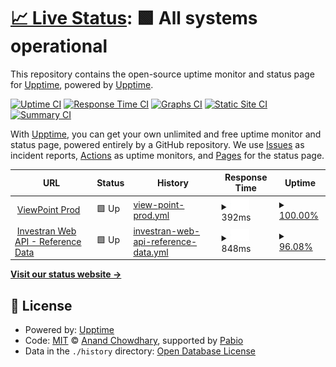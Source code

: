 # [📈 Live Status](https://demo.upptime.js.org): <!--live status--> **🟩 All systems operational**

This repository contains the open-source uptime monitor and status page for [Upptime](https://upptime.js.org), powered by [Upptime](https://github.com/upptime/upptime).

[![Uptime CI](https://github.com/upptime/upptime/workflows/Uptime%20CI/badge.svg)](https://github.com/upptime/upptime/actions?query=workflow%3A%22Uptime+CI%22)
[![Response Time CI](https://github.com/upptime/upptime/workflows/Response%20Time%20CI/badge.svg)](https://github.com/upptime/upptime/actions?query=workflow%3A%22Response+Time+CI%22)
[![Graphs CI](https://github.com/upptime/upptime/workflows/Graphs%20CI/badge.svg)](https://github.com/upptime/upptime/actions?query=workflow%3A%22Graphs+CI%22)
[![Static Site CI](https://github.com/upptime/upptime/workflows/Static%20Site%20CI/badge.svg)](https://github.com/upptime/upptime/actions?query=workflow%3A%22Static+Site+CI%22)
[![Summary CI](https://github.com/upptime/upptime/workflows/Summary%20CI/badge.svg)](https://github.com/upptime/upptime/actions?query=workflow%3A%22Summary+CI%22)

With [Upptime](https://upptime.js.org), you can get your own unlimited and free uptime monitor and status page, powered entirely by a GitHub repository. We use [Issues](https://github.com/upptime/upptime/issues) as incident reports, [Actions](https://github.com/upptime/upptime/actions) as uptime monitors, and [Pages](https://demo.upptime.js.org) for the status page.

<!--start: status pages-->
<!-- This summary is generated by Upptime (https://github.com/upptime/upptime) -->
<!-- Do not edit this manually, your changes will be overwritten -->
<!-- prettier-ignore -->
| URL | Status | History | Response Time | Uptime |
| --- | ------ | ------- | ------------- | ------ |
| <img alt="" src="https://icons.duckduckgo.com/ip3/viewpoint.cscgfm.com.ico" height="13"> [ViewPoint Prod](https://viewpoint.cscgfm.com) | 🟩 Up | [view-point-prod.yml](https://github.com/jaybhattcscgfm/upptime/commits/HEAD/history/view-point-prod.yml) | <details><summary><img alt="Response time graph" src="./graphs/view-point-prod/response-time-week.png" height="20"> 392ms</summary><br><a href="https://upptime.github.io/upptime/history/view-point-prod"><img alt="Response time 392" src="https://img.shields.io/endpoint?url=https%3A%2F%2Fraw.githubusercontent.com%2Fjaybhattcscgfm%2Fupptime%2FHEAD%2Fapi%2Fview-point-prod%2Fresponse-time.json"></a><br><a href="https://upptime.github.io/upptime/history/view-point-prod"><img alt="24-hour response time 396" src="https://img.shields.io/endpoint?url=https%3A%2F%2Fraw.githubusercontent.com%2Fjaybhattcscgfm%2Fupptime%2FHEAD%2Fapi%2Fview-point-prod%2Fresponse-time-day.json"></a><br><a href="https://upptime.github.io/upptime/history/view-point-prod"><img alt="7-day response time 392" src="https://img.shields.io/endpoint?url=https%3A%2F%2Fraw.githubusercontent.com%2Fjaybhattcscgfm%2Fupptime%2FHEAD%2Fapi%2Fview-point-prod%2Fresponse-time-week.json"></a><br><a href="https://upptime.github.io/upptime/history/view-point-prod"><img alt="30-day response time 392" src="https://img.shields.io/endpoint?url=https%3A%2F%2Fraw.githubusercontent.com%2Fjaybhattcscgfm%2Fupptime%2FHEAD%2Fapi%2Fview-point-prod%2Fresponse-time-month.json"></a><br><a href="https://upptime.github.io/upptime/history/view-point-prod"><img alt="1-year response time 392" src="https://img.shields.io/endpoint?url=https%3A%2F%2Fraw.githubusercontent.com%2Fjaybhattcscgfm%2Fupptime%2FHEAD%2Fapi%2Fview-point-prod%2Fresponse-time-year.json"></a></details> | <details><summary><a href="https://upptime.github.io/upptime/history/view-point-prod">100.00%</a></summary><a href="https://upptime.github.io/upptime/history/view-point-prod"><img alt="All-time uptime 100.00%" src="https://img.shields.io/endpoint?url=https%3A%2F%2Fraw.githubusercontent.com%2Fjaybhattcscgfm%2Fupptime%2FHEAD%2Fapi%2Fview-point-prod%2Fuptime.json"></a><br><a href="https://upptime.github.io/upptime/history/view-point-prod"><img alt="24-hour uptime 100.00%" src="https://img.shields.io/endpoint?url=https%3A%2F%2Fraw.githubusercontent.com%2Fjaybhattcscgfm%2Fupptime%2FHEAD%2Fapi%2Fview-point-prod%2Fuptime-day.json"></a><br><a href="https://upptime.github.io/upptime/history/view-point-prod"><img alt="7-day uptime 100.00%" src="https://img.shields.io/endpoint?url=https%3A%2F%2Fraw.githubusercontent.com%2Fjaybhattcscgfm%2Fupptime%2FHEAD%2Fapi%2Fview-point-prod%2Fuptime-week.json"></a><br><a href="https://upptime.github.io/upptime/history/view-point-prod"><img alt="30-day uptime 100.00%" src="https://img.shields.io/endpoint?url=https%3A%2F%2Fraw.githubusercontent.com%2Fjaybhattcscgfm%2Fupptime%2FHEAD%2Fapi%2Fview-point-prod%2Fuptime-month.json"></a><br><a href="https://upptime.github.io/upptime/history/view-point-prod"><img alt="1-year uptime 100.00%" src="https://img.shields.io/endpoint?url=https%3A%2F%2Fraw.githubusercontent.com%2Fjaybhattcscgfm%2Fupptime%2FHEAD%2Fapi%2Fview-point-prod%2Fuptime-year.json"></a></details>
| <img alt="" src="https://icons.duckduckgo.com/ip3/investranweb-liveuat-eu.fiscloudservices.com.ico" height="13"> [Investran Web API - Reference Data](https://investranweb-liveuat-eu.fiscloudservices.com/api/referencedata/v1/swagger/index.html) | 🟩 Up | [investran-web-api-reference-data.yml](https://github.com/jaybhattcscgfm/upptime/commits/HEAD/history/investran-web-api-reference-data.yml) | <details><summary><img alt="Response time graph" src="./graphs/investran-web-api-reference-data/response-time-week.png" height="20"> 848ms</summary><br><a href="https://upptime.github.io/upptime/history/investran-web-api-reference-data"><img alt="Response time 848" src="https://img.shields.io/endpoint?url=https%3A%2F%2Fraw.githubusercontent.com%2Fjaybhattcscgfm%2Fupptime%2FHEAD%2Fapi%2Finvestran-web-api-reference-data%2Fresponse-time.json"></a><br><a href="https://upptime.github.io/upptime/history/investran-web-api-reference-data"><img alt="24-hour response time 860" src="https://img.shields.io/endpoint?url=https%3A%2F%2Fraw.githubusercontent.com%2Fjaybhattcscgfm%2Fupptime%2FHEAD%2Fapi%2Finvestran-web-api-reference-data%2Fresponse-time-day.json"></a><br><a href="https://upptime.github.io/upptime/history/investran-web-api-reference-data"><img alt="7-day response time 848" src="https://img.shields.io/endpoint?url=https%3A%2F%2Fraw.githubusercontent.com%2Fjaybhattcscgfm%2Fupptime%2FHEAD%2Fapi%2Finvestran-web-api-reference-data%2Fresponse-time-week.json"></a><br><a href="https://upptime.github.io/upptime/history/investran-web-api-reference-data"><img alt="30-day response time 848" src="https://img.shields.io/endpoint?url=https%3A%2F%2Fraw.githubusercontent.com%2Fjaybhattcscgfm%2Fupptime%2FHEAD%2Fapi%2Finvestran-web-api-reference-data%2Fresponse-time-month.json"></a><br><a href="https://upptime.github.io/upptime/history/investran-web-api-reference-data"><img alt="1-year response time 848" src="https://img.shields.io/endpoint?url=https%3A%2F%2Fraw.githubusercontent.com%2Fjaybhattcscgfm%2Fupptime%2FHEAD%2Fapi%2Finvestran-web-api-reference-data%2Fresponse-time-year.json"></a></details> | <details><summary><a href="https://upptime.github.io/upptime/history/investran-web-api-reference-data">96.08%</a></summary><a href="https://upptime.github.io/upptime/history/investran-web-api-reference-data"><img alt="All-time uptime 96.08%" src="https://img.shields.io/endpoint?url=https%3A%2F%2Fraw.githubusercontent.com%2Fjaybhattcscgfm%2Fupptime%2FHEAD%2Fapi%2Finvestran-web-api-reference-data%2Fuptime.json"></a><br><a href="https://upptime.github.io/upptime/history/investran-web-api-reference-data"><img alt="24-hour uptime 96.29%" src="https://img.shields.io/endpoint?url=https%3A%2F%2Fraw.githubusercontent.com%2Fjaybhattcscgfm%2Fupptime%2FHEAD%2Fapi%2Finvestran-web-api-reference-data%2Fuptime-day.json"></a><br><a href="https://upptime.github.io/upptime/history/investran-web-api-reference-data"><img alt="7-day uptime 96.08%" src="https://img.shields.io/endpoint?url=https%3A%2F%2Fraw.githubusercontent.com%2Fjaybhattcscgfm%2Fupptime%2FHEAD%2Fapi%2Finvestran-web-api-reference-data%2Fuptime-week.json"></a><br><a href="https://upptime.github.io/upptime/history/investran-web-api-reference-data"><img alt="30-day uptime 96.08%" src="https://img.shields.io/endpoint?url=https%3A%2F%2Fraw.githubusercontent.com%2Fjaybhattcscgfm%2Fupptime%2FHEAD%2Fapi%2Finvestran-web-api-reference-data%2Fuptime-month.json"></a><br><a href="https://upptime.github.io/upptime/history/investran-web-api-reference-data"><img alt="1-year uptime 96.08%" src="https://img.shields.io/endpoint?url=https%3A%2F%2Fraw.githubusercontent.com%2Fjaybhattcscgfm%2Fupptime%2FHEAD%2Fapi%2Finvestran-web-api-reference-data%2Fuptime-year.json"></a></details>

<!--end: status pages-->

[**Visit our status website →**](https://demo.upptime.js.org)

## 📄 License

- Powered by: [Upptime](https://github.com/upptime/upptime)
- Code: [MIT](./LICENSE) © [Anand Chowdhary](https://anandchowdhary.com), supported by [Pabio](https://pabio.com)
- Data in the `./history` directory: [Open Database License](https://opendatacommons.org/licenses/odbl/1-0/)
